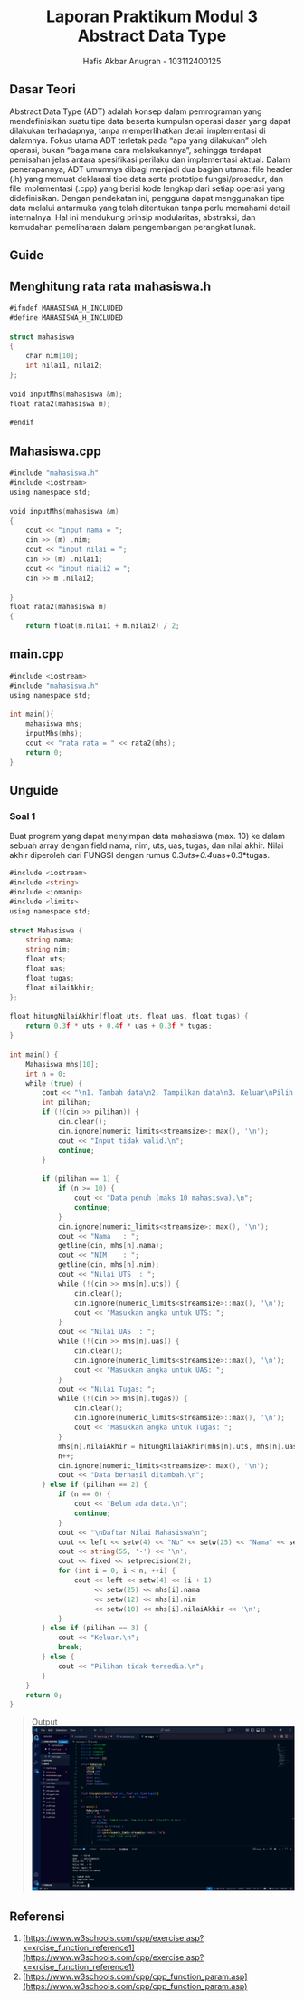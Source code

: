 # <h1 align="center">Laporan Praktikum Modul 3 <br> Abstract Data Type
</h1>
<p align="center">Hafis Akbar Anugrah - 103112400125</p>

## Dasar Teori
Abstract Data Type (ADT) adalah konsep dalam pemrograman yang mendefinisikan suatu tipe data beserta kumpulan operasi dasar yang dapat dilakukan terhadapnya, tanpa memperlihatkan detail implementasi di dalamnya. Fokus utama ADT terletak pada “apa yang dilakukan” oleh operasi, bukan “bagaimana cara melakukannya”, sehingga terdapat pemisahan jelas antara spesifikasi perilaku dan implementasi aktual. Dalam penerapannya, ADT umumnya dibagi menjadi dua bagian utama: file header (.h) yang memuat deklarasi tipe data serta prototipe fungsi/prosedur, dan file implementasi (.cpp) yang berisi kode lengkap dari setiap operasi yang didefinisikan. Dengan pendekatan ini, pengguna dapat menggunakan tipe data melalui antarmuka yang telah ditentukan tanpa perlu memahami detail internalnya. Hal ini mendukung prinsip modularitas, abstraksi, dan kemudahan pemeliharaan dalam pengembangan perangkat lunak.
## Guide

## Menghitung rata rata mahasiswa.h
```go
#ifndef MAHASISWA_H_INCLUDED
#define MAHASISWA_H_INCLUDED

struct mahasiswa
{
    char nim[10];
    int nilai1, nilai2;
};

void inputMhs(mahasiswa &m);
float rata2(mahasiswa m);

#endif

```

## Mahasiswa.cpp
```go
#include "mahasiswa.h"
#include <iostream>
using namespace std;

void inputMhs(mahasiswa &m)
{
    cout << "input nama = ";
    cin >> (m) .nim;
    cout << "input nilai = ";
    cin >> (m) .nilai1;
    cout << "input niali2 = ";
    cin >> m .nilai2;

}
float rata2(mahasiswa m)
{
    return float(m.nilai1 + m.nilai2) / 2;

```

## main.cpp
```go
#include <iostream>
#include "mahasiswa.h"
using namespace std;

int main(){
    mahasiswa mhs;
    inputMhs(mhs);
    cout << "rata rata = " << rata2(mhs);
    return 0;
}

```


## Unguide

### Soal 1

Buat program yang dapat menyimpan data mahasiswa (max. 10) ke dalam sebuah array
dengan field nama, nim, uts, uas, tugas, dan nilai akhir. Nilai akhir diperoleh dari FUNGSI
dengan rumus 0.3*uts+0.4*uas+0.3*tugas.
```go
#include <iostream>
#include <string>
#include <iomanip>
#include <limits>
using namespace std;

struct Mahasiswa {
    string nama;
    string nim;
    float uts;
    float uas;
    float tugas;
    float nilaiAkhir;
};

float hitungNilaiAkhir(float uts, float uas, float tugas) {
    return 0.3f * uts + 0.4f * uas + 0.3f * tugas;
}

int main() {
    Mahasiswa mhs[10];
    int n = 0;
    while (true) {
        cout << "\n1. Tambah data\n2. Tampilkan data\n3. Keluar\nPilih menu: ";
        int pilihan;
        if (!(cin >> pilihan)) {
            cin.clear();
            cin.ignore(numeric_limits<streamsize>::max(), '\n');
            cout << "Input tidak valid.\n";
            continue;
        }

        if (pilihan == 1) {
            if (n >= 10) {
                cout << "Data penuh (maks 10 mahasiswa).\n";
                continue;
            }
            cin.ignore(numeric_limits<streamsize>::max(), '\n');
            cout << "Nama   : ";
            getline(cin, mhs[n].nama);
            cout << "NIM    : ";
            getline(cin, mhs[n].nim);
            cout << "Nilai UTS  : ";
            while (!(cin >> mhs[n].uts)) {
                cin.clear();
                cin.ignore(numeric_limits<streamsize>::max(), '\n');
                cout << "Masukkan angka untuk UTS: ";
            }
            cout << "Nilai UAS  : ";
            while (!(cin >> mhs[n].uas)) {
                cin.clear();
                cin.ignore(numeric_limits<streamsize>::max(), '\n');
                cout << "Masukkan angka untuk UAS: ";
            }
            cout << "Nilai Tugas: ";
            while (!(cin >> mhs[n].tugas)) {
                cin.clear();
                cin.ignore(numeric_limits<streamsize>::max(), '\n');
                cout << "Masukkan angka untuk Tugas: ";
            }
            mhs[n].nilaiAkhir = hitungNilaiAkhir(mhs[n].uts, mhs[n].uas, mhs[n].tugas);
            n++;
            cin.ignore(numeric_limits<streamsize>::max(), '\n');
            cout << "Data berhasil ditambah.\n";
        } else if (pilihan == 2) {
            if (n == 0) {
                cout << "Belum ada data.\n";
                continue;
            }
            cout << "\nDaftar Nilai Mahasiswa\n";
            cout << left << setw(4) << "No" << setw(25) << "Nama" << setw(12) << "NIM" << setw(10) << "NilaiAkhir" << '\n';
            cout << string(55, '-') << '\n';
            cout << fixed << setprecision(2);
            for (int i = 0; i < n; ++i) {
                cout << left << setw(4) << (i + 1)
                     << setw(25) << mhs[i].nama
                     << setw(12) << mhs[i].nim
                     << setw(10) << mhs[i].nilaiAkhir << '\n';
            }
        } else if (pilihan == 3) {
            cout << "Keluar.\n";
            break;
        } else {
            cout << "Pilihan tidak tersedia.\n";
        }
    }
    return 0;
}
```

> Output
> ![Screenshot bagian x](output/Soal1.png)

## Referensi

1. [https://www.w3schools.com/cpp/exercise.asp?x=xrcise_function_reference1](https://www.w3schools.com/cpp/exercise.asp?x=xrcise_function_reference1)
2. [https://www.w3schools.com/cpp/cpp_function_param.asp](https://www.w3schools.com/cpp/cpp_function_param.asp)
